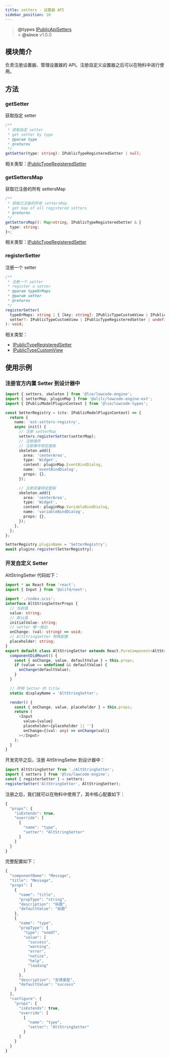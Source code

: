```yaml
---
title: setters - 设置器 API
sidebar_position: 10
---
```


> **@types** [IPublicApiSetters](https://github.com/alibaba/lowcode-engine/blob/main/packages/types/src/shell/api/setters.ts)<br/> > **@since** v1.0.0

## 模块简介

负责注册设置器、管理设置器的 API。注册自定义设置器之后可以在物料中进行使用。

## 方法

### getSetter

获取指定 setter

```typescript
/**
 * 获取指定 setter
 * get setter by type
 * @param type
 * @returns
 */
getSetter(type: string): IPublicTypeRegisteredSetter | null;
```

相关类型：[IPublicTypeRegisteredSetter](https://github.com/alibaba/lowcode-engine/blob/main/packages/types/src/shell/type/registerd-setter.ts)

### getSettersMap

获取已注册的所有 settersMap

```typescript
/**
 * 获取已注册的所有 settersMap
 * get map of all registered setters
 * @returns
 */
getSettersMap(): Map<string, IPublicTypeRegisteredSetter & {
  type: string;
}>;
```

相关类型：[IPublicTypeRegisteredSetter](https://github.com/alibaba/lowcode-engine/blob/main/packages/types/src/shell/type/registerd-setter.ts)

### registerSetter

注册一个 setter

```typescript
/**
 * 注册一个 setter
 * register a setter
 * @param typeOrMaps
 * @param setter
 * @returns
 */
registerSetter(
  typeOrMaps: string | { [key: string]: IPublicTypeCustomView | IPublicTypeRegisteredSetter },
  setter?: IPublicTypeCustomView | IPublicTypeRegisteredSetter | undefined
): void;
```

相关类型：

- [IPublicTypeRegisteredSetter](https://github.com/alibaba/lowcode-engine/blob/main/packages/types/src/shell/type/registerd-setter.ts)
- [IPublicTypeCustomView](https://github.com/alibaba/lowcode-engine/blob/main/packages/types/src/shell/type/custom-view.ts)

## 使用示例

### 注册官方内置 Setter 到设计器中

```typescript
import { setters, skeleton } from '@lce/lowcode-engine';
import { setterMap, pluginMap } from '@alilc/lowcode-engine-ext';
import { IPublicModelPluginContext } from '@lce/lowcode-types';

const SetterRegistry = (ctx: IPublicModelPluginContext) => {
  return {
    name: 'ext-setters-registry',
    async init() {
      // 注册 setterMap
      setters.registerSetter(setterMap);
      // 注册插件
      // 注册事件绑定面板
      skeleton.add({
        area: 'centerArea',
        type: 'Widget',
        content: pluginMap.EventBindDialog,
        name: 'eventBindDialog',
        props: {},
      });

      // 注册变量绑定面板
      skeleton.add({
        area: 'centerArea',
        type: 'Widget',
        content: pluginMap.VariableBindDialog,
        name: 'variableBindDialog',
        props: {},
      });
    },
  };
};

SetterRegistry.pluginName = 'SetterRegistry';
await plugins.register(SetterRegistry);
```

### 开发自定义 Setter

AltStringSetter 代码如下：

```typescript
import * as React from 'react';
import { Input } from '@alifd/next';

import './index.scss';
interface AltStringSetterProps {
  // 当前值
  value: string;
  // 默认值
  initialValue: string;
  // setter 唯一输出
  onChange: (val: string) => void;
  // AltStringSetter 特殊配置
  placeholder: string;
}
export default class AltStringSetter extends React.PureComponent<AltStringSetterProps> {
  componentDidMount() {
    const { onChange, value, defaultValue } = this.props;
    if (value == undefined && defaultValue) {
      onChange(defaultValue);
    }
  }

  // 声明 Setter 的 title
  static displayName = 'AltStringSetter';

  render() {
    const { onChange, value, placeholder } = this.props;
    return (
      <Input
        value={value}
        placeholder={placeholder || ''}
        onChange={(val: any) => onChange(val)}
      ></Input>
    );
  }
}
```

开发完毕之后，注册 AltStringSetter 到设计器中：

```typescript
import AltStringSetter from './AltStringSetter';
import { setters } from '@lce/lowcode-engine';
const { registerSetter } = setters;
registerSetter('AltStringSetter', AltStringSetter);
```

注册之后，我们就可以在物料中使用了，其中核心配置如下：

```typescript
{
  "props": {
    "isExtends": true,
    "override": [
      {
        "name": "type",
        "setter": "AltStringSetter"
      }
    ]
  }
}
```

完整配置如下：

```typescript
{
  "componentName": "Message",
  "title": "Message",
  "props": [
    {
      "name": "title",
      "propType": "string",
      "description": "标题",
      "defaultValue": "标题"
    },
    {
      "name": "type",
      "propType": {
        "type": "oneOf",
        "value": [
          "success",
          "warning",
          "error",
          "notice",
          "help",
          "loading"
        ]
      },
      "description": "反馈类型",
      "defaultValue": "success"
    }
  ],
  "configure": {
    "props": {
      "isExtends": true,
      "override": [
        {
          "name": "type",
          "setter": "AltStringSetter"
        }
      ]
    }
  }
}
```

